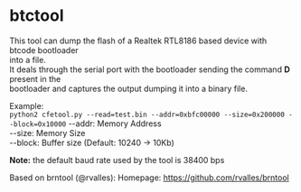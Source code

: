 # btctool

This tool can dump the flash of a Realtek RTL8186 based device with btcode bootloader  
into a file.  
It deals through the serial port with the bootloader sending the command **D** present in the  
bootloader and captures the output dumping it into a binary file.

Example:  
`python2 cfetool.py --read=test.bin --addr=0xbfc00000 --size=0x200000 --block=0x10000`
--addr: Memory Address  
--size: Memory Size  
--block: Buffer size (Default: 10240 -> 10Kb)  

**Note:** the default baud rate used by the tool is 38400 bps  

Based on brntool (@rvalles): Homepage: https://github.com/rvalles/brntool